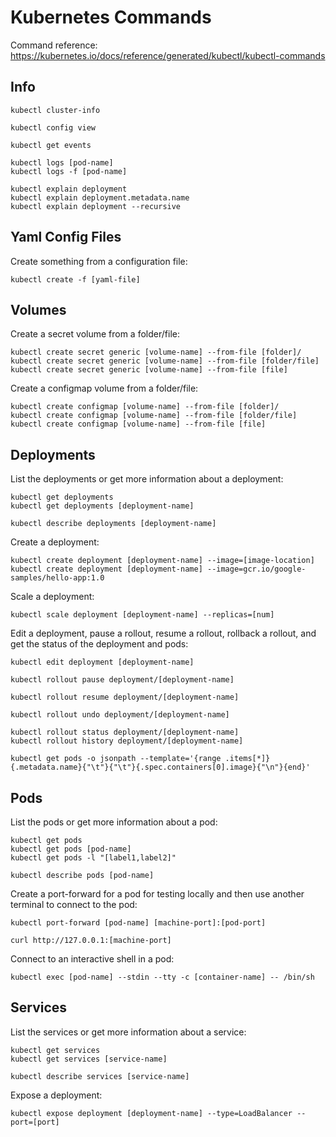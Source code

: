 # Kubernetes Commands

Command reference: https://kubernetes.io/docs/reference/generated/kubectl/kubectl-commands

## Info

```
kubectl cluster-info

kubectl config view

kubectl get events

kubectl logs [pod-name]
kubectl logs -f [pod-name]

kubectl explain deployment
kubectl explain deployment.metadata.name
kubectl explain deployment --recursive
```

## Yaml Config Files

Create something from a configuration file:

```
kubectl create -f [yaml-file]
```

## Volumes

Create a secret volume from a folder/file:

```
kubectl create secret generic [volume-name] --from-file [folder]/
kubectl create secret generic [volume-name] --from-file [folder/file]
kubectl create secret generic [volume-name] --from-file [file]
```

Create a configmap volume from a folder/file:

```
kubectl create configmap [volume-name] --from-file [folder]/
kubectl create configmap [volume-name] --from-file [folder/file]
kubectl create configmap [volume-name] --from-file [file]
```

## Deployments

List the deployments or get more information about a deployment:

```
kubectl get deployments
kubectl get deployments [deployment-name]

kubectl describe deployments [deployment-name]
```

Create a deployment:

```
kubectl create deployment [deployment-name] --image=[image-location]
kubectl create deployment [deployment-name] --image=gcr.io/google-samples/hello-app:1.0
```

Scale a deployment:

```
kubectl scale deployment [deployment-name] --replicas=[num]
```

Edit a deployment, pause a rollout, resume a rollout, rollback a rollout, and get the status of the deployment and pods:

```
kubectl edit deployment [deployment-name]

kubectl rollout pause deployment/[deployment-name]

kubectl rollout resume deployment/[deployment-name]

kubectl rollout undo deployment/[deployment-name]

kubectl rollout status deployment/[deployment-name]
kubectl rollout history deployment/[deployment-name]

kubectl get pods -o jsonpath --template='{range .items[*]}{.metadata.name}{"\t"}{"\t"}{.spec.containers[0].image}{"\n"}{end}'
```

## Pods

List the pods or get more information about a pod:

```
kubectl get pods
kubectl get pods [pod-name]
kubectl get pods -l "[label1,label2]"

kubectl describe pods [pod-name]
```

Create a port-forward for a pod for testing locally and then use another terminal to connect to the pod:

```
kubectl port-forward [pod-name] [machine-port]:[pod-port]

curl http://127.0.0.1:[machine-port]
```

Connect to an interactive shell in a pod:

```
kubectl exec [pod-name] --stdin --tty -c [container-name] -- /bin/sh
```

## Services

List the services or get more information about a service:

```
kubectl get services
kubectl get services [service-name]

kubectl describe services [service-name]
```

Expose a deployment:

```
kubectl expose deployment [deployment-name] --type=LoadBalancer --port=[port]
```
